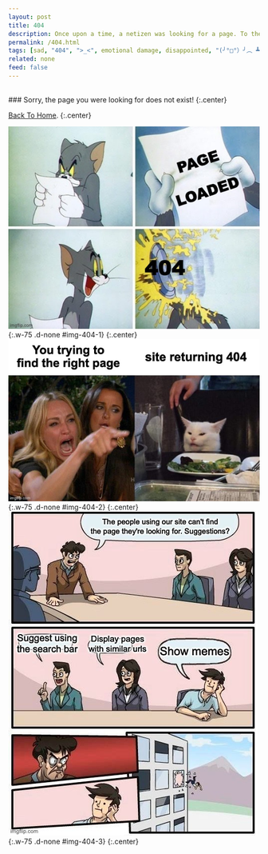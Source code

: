 ```yaml
---
layout: post
title: 404
description: Once upon a time, a netizen was looking for a page. To their dismay, they got this disappointment of a post.
permalink: /404.html
tags: [sad, "404", ">_<", emotional damage, disappointed, "(╯°□°）╯︵ ┻━┻"]
related: none
feed: false
---
```

<br/>
### Sorry, the page you were looking for does not exist!
{:.center}

[Back To Home]({{site.url}}{{site.baseurl}}).
{:.center}

![](/assets/img/memes/404-1.jpeg){:.w-75 .d-none #img-404-1}
{:.center}
![](/assets/img/memes/404-2.jpeg){:.w-75 .d-none #img-404-2}
{:.center}
![](/assets/img/memes/404-3.jpeg){:.w-75 .d-none #img-404-3}
{:.center}

